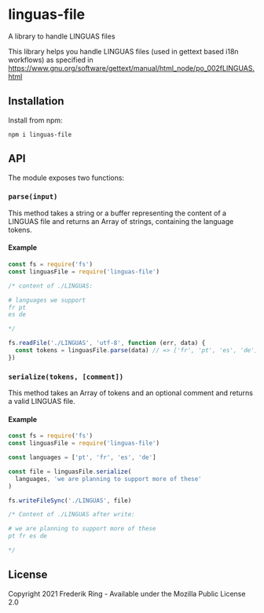 # linguas-file
A library to handle LINGUAS files

This library helps you handle LINGUAS files (used in gettext based i18n workflows) as specified in https://www.gnu.org/software/gettext/manual/html_node/po_002fLINGUAS.html

## Installation

Install from npm:

```
npm i linguas-file
```

## API

The module exposes two functions:

### `parse(input)`

This method takes a string or a buffer representing the content of a LINGUAS file and returns an Array of strings, containing the language tokens.

#### Example

```js
const fs = require('fs')
const linguasFile = require('linguas-file')

/* content of ./LINGUAS:

# languages we support
fr pt
es de

*/

fs.readFile('./LINGUAS', 'utf-8', function (err, data) {
  const tokens = linguasFile.parse(data) // => ['fr', 'pt', 'es', 'de']
})
```

### `serialize(tokens, [comment])`

This method takes an Array of tokens and an optional comment and returns a valid LINGUAS file.

#### Example

```js
const fs = require('fs')
const linguasFile = require('linguas-file')

const languages = ['pt', 'fr', 'es', 'de']

const file = linguasFile.serialize(
  languages, 'we are planning to support more of these'
)

fs.writeFileSync('./LINGUAS', file)

/* Content of ./LINGUAS after write:

# we are planning to support more of these
pt fr es de

*/
```

## License

Copyright 2021 Frederik Ring - Available under the Mozilla Public License 2.0
